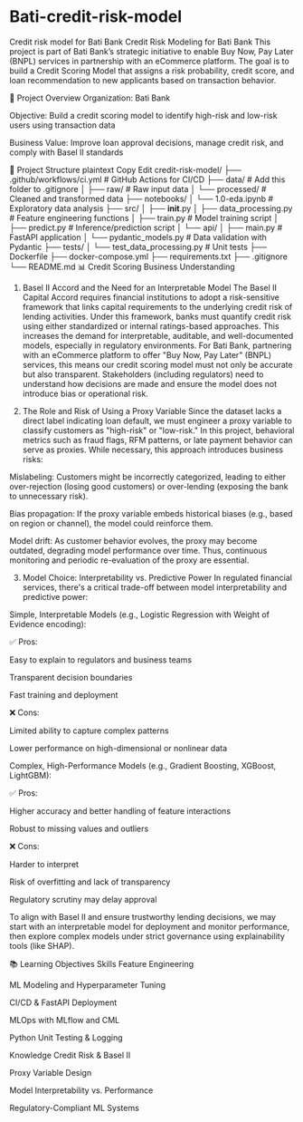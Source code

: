 # Bati-credit-risk-model
Credit risk model for Bati Bank
Credit Risk Modeling for Bati Bank
This project is part of Bati Bank’s strategic initiative to enable Buy Now, Pay Later (BNPL) services in partnership with an eCommerce platform. The goal is to build a Credit Scoring Model that assigns a risk probability, credit score, and loan recommendation to new applicants based on transaction behavior.

📌 Project Overview
Organization: Bati Bank

Objective: Build a credit scoring model to identify high-risk and low-risk users using transaction data

Business Value: Improve loan approval decisions, manage credit risk, and comply with Basel II standards

📁 Project Structure
plaintext
Copy
Edit
credit-risk-model/
├── .github/workflows/ci.yml           # GitHub Actions for CI/CD
├── data/                              # Add this folder to .gitignore
│   ├── raw/                           # Raw input data
│   └── processed/                     # Cleaned and transformed data
├── notebooks/
│   └── 1.0-eda.ipynb                  # Exploratory data analysis
├── src/
│   ├── __init__.py
│   ├── data_processing.py             # Feature engineering functions
│   ├── train.py                       # Model training script
│   ├── predict.py                     # Inference/prediction script
│   └── api/
│       ├── main.py                    # FastAPI application
│       └── pydantic_models.py         # Data validation with Pydantic
├── tests/
│   └── test_data_processing.py        # Unit tests
├── Dockerfile
├── docker-compose.yml
├── requirements.txt
├── .gitignore
└── README.md
📊 Credit Scoring Business Understanding
1. Basel II Accord and the Need for an Interpretable Model
The Basel II Capital Accord requires financial institutions to adopt a risk-sensitive framework that links capital requirements to the underlying credit risk of lending activities. Under this framework, banks must quantify credit risk using either standardized or internal ratings-based approaches. This increases the demand for interpretable, auditable, and well-documented models, especially in regulatory environments. For Bati Bank, partnering with an eCommerce platform to offer "Buy Now, Pay Later" (BNPL) services, this means our credit scoring model must not only be accurate but also transparent. Stakeholders (including regulators) need to understand how decisions are made and ensure the model does not introduce bias or operational risk.

2. The Role and Risk of Using a Proxy Variable
Since the dataset lacks a direct label indicating loan default, we must engineer a proxy variable to classify customers as "high-risk" or "low-risk." In this project, behavioral metrics such as fraud flags, RFM patterns, or late payment behavior can serve as proxies. While necessary, this approach introduces business risks:

Mislabeling: Customers might be incorrectly categorized, leading to either over-rejection (losing good customers) or over-lending (exposing the bank to unnecessary risk).

Bias propagation: If the proxy variable embeds historical biases (e.g., based on region or channel), the model could reinforce them.

Model drift: As customer behavior evolves, the proxy may become outdated, degrading model performance over time.
Thus, continuous monitoring and periodic re-evaluation of the proxy are essential.

3. Model Choice: Interpretability vs. Predictive Power
In regulated financial services, there's a critical trade-off between model interpretability and predictive power:

Simple, Interpretable Models (e.g., Logistic Regression with Weight of Evidence encoding):

✅ Pros:

Easy to explain to regulators and business teams

Transparent decision boundaries

Fast training and deployment

❌ Cons:

Limited ability to capture complex patterns

Lower performance on high-dimensional or nonlinear data

Complex, High-Performance Models (e.g., Gradient Boosting, XGBoost, LightGBM):

✅ Pros:

Higher accuracy and better handling of feature interactions

Robust to missing values and outliers

❌ Cons:

Harder to interpret

Risk of overfitting and lack of transparency

Regulatory scrutiny may delay approval

To align with Basel II and ensure trustworthy lending decisions, we may start with an interpretable model for deployment and monitor performance, then explore complex models under strict governance using explainability tools (like SHAP).

📚 Learning Objectives
Skills
Feature Engineering

ML Modeling and Hyperparameter Tuning

CI/CD & FastAPI Deployment

MLOps with MLflow and CML

Python Unit Testing & Logging

Knowledge
Credit Risk & Basel II

Proxy Variable Design

Model Interpretability vs. Performance

Regulatory-Compliant ML Systems
